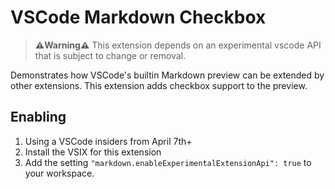 # VSCode Markdown Checkbox

> **⚠️Warning⚠️** This extension depends on an experimental vscode API that is subject to change or removal.

Demonstrates how VSCode's builtin Markdown preview can be extended by other extensions. This extension adds checkbox support to the preview.

## Enabling

1. Using a VSCode insiders from April 7th+
1. Install the VSIX for this extension
1. Add the setting `"markdown.enableExperimentalExtensionApi": true` to your workspace.

